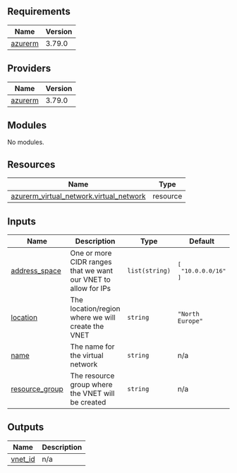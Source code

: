 ## Requirements

| Name | Version |
|------|---------|
| <a name="requirement_azurerm"></a> [azurerm](#requirement\_azurerm) | 3.79.0 |

## Providers

| Name | Version |
|------|---------|
| <a name="provider_azurerm"></a> [azurerm](#provider\_azurerm) | 3.79.0 |

## Modules

No modules.

## Resources

| Name | Type |
|------|------|
| [azurerm_virtual_network.virtual_network](https://registry.terraform.io/providers/hashicorp/azurerm/3.79.0/docs/resources/virtual_network) | resource |

## Inputs

| Name | Description | Type | Default | Required |
|------|-------------|------|---------|:--------:|
| <a name="input_address_space"></a> [address\_space](#input\_address\_space) | One or more CIDR ranges that we want our VNET to allow for IPs | `list(string)` | <pre>[<br>  "10.0.0.0/16"<br>]</pre> | no |
| <a name="input_location"></a> [location](#input\_location) | The location/region where we will create the VNET | `string` | `"North Europe"` | no |
| <a name="input_name"></a> [name](#input\_name) | The name for the virtual network | `string` | n/a | yes |
| <a name="input_resource_group"></a> [resource\_group](#input\_resource\_group) | The resource group where the VNET will be created | `string` | n/a | yes |

## Outputs

| Name | Description |
|------|-------------|
| <a name="output_vnet_id"></a> [vnet\_id](#output\_vnet\_id) | n/a |
